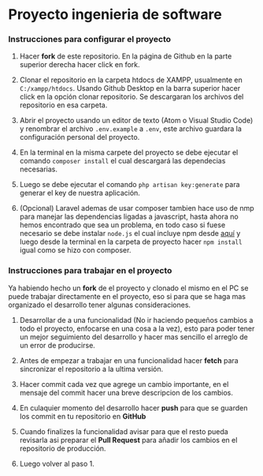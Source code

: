 # Proyecto ingenieria de software

### Instrucciones para configurar el proyecto
1. Hacer **fork** de este repositorio. En la página de Github en la parte superior derecha hacer click en fork.

2. Clonar el repositorio en la carpeta htdocs de XAMPP, usualmente en `C:/xampp/htdocs`. Usando Github Desktop en la barra superior hacer click en la opción clonar repositorio. Se descargaran los archivos del repositorio en esa carpeta.

3. Abrir el proyecto usando un editor de texto (Atom o Visual Studio Code) y renombrar el archivo `.env.example` a `.env`, este archivo guardara la configuración personal del proyecto.

4. En la terminal en la misma carpete del proyecto se debe ejecutar el comando `composer install` el cual descargará las dependecias necesarias.

5. Luego se debe ejecutar el comando `php artisan key:generate` para generar el key de nuestra aplicación.

6. (Opcional) Laravel ademas de usar composer tambien hace uso de nmp para manejar las dependencias ligadas a javascript, hasta ahora no hemos encontrado que sea un problema, en todo caso si fuese necesario se debe instalar `node.js` el cual incluye npm desde [aquí](https://nodejs.org/es/) y luego desde la terminal en la carpeta de proyecto hacer `npm install` igual como se hizo con composer.

### Instrucciones para trabajar en el proyecto

Ya habiendo hecho un **fork** de el proyecto y clonado el mismo en el PC se puede trabajar directamente en el proyecto, eso si para que se haga mas organizado el desarrollo tener algunas consideraciones.

1. Desarrollar de a una funcionalidad (No ir haciendo pequeños cambios a todo el proyecto, enfocarse en una cosa a la vez), esto para poder tener un mejor seguimiento del desarrollo y hacer mas sencillo el arreglo de un error de producirse.

2. Antes de empezar a trabajar en una funcionalidad hacer **fetch** para sincronizar el repositorio a la ultima versión.
3. Hacer commit cada vez que agrege un cambio importante, en el mensaje del commit hacer una breve descripcion de los cambios.
4. En  culaquier momento del desarrollo hacer **push** para que se guarden los commit en tu repositorio en **GitHub** 
5. Cuando finalizes la funcionalidad avisar para que el resto pueda revisarla asi preparar el **Pull Request** para añadir los cambios en el repositorio de producción.
6. Luego volver al paso 1.
